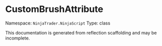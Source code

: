 # CustomBrushAttribute

Namespace: `NinjaTrader.NinjaScript`
Type: class

This documentation is generated from reflection scaffolding and may be incomplete.
